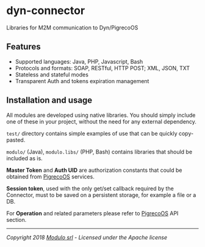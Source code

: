 # dyn-connector
Libraries for M2M communication to Dyn/PigrecoOS

## Features
* Supported languages: Java, PHP, Javascript, Bash
* Protocols and formats: SOAP, RESTful, HTTP POST; XML, JSON, TXT
* Stateless and stateful modes
* Transparent Auth and tokens expiration management
 
## Installation and usage
All modules are developed using native libraries. You should simply include one of these in your project, without the need for any external dependency.

`test/` directory contains simple examples of use that can be quickly copy-pasted.

`modulo/` (Java), `modulo.libs/` (PHP, Bash) contains libraries that should be included as is.

**Master Token** and **Auth UID** are authorization constants that could be obtained from [PigrecoOS](http://www.pigrecoos.it) services.

**Session token**, used with the only get/set callback required by the Connector, must to be saved on a persistent storage, for example a file or a DB.

For **Operation** and related parameters please refer to [PigrecoOS](http://www.pigrecoos.it) API section.

---

*Copyright 2018 [Modulo srl](http://www.modulo.srl) - Licensed under the Apache license*
